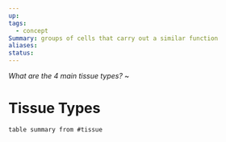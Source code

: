 ```yaml
---
up: 
tags:
  - concept
Summary: groups of cells that carry out a similar function
aliases: 
status:
---
```

*What are the 4 main tissue types?*
~
# Tissue Types
```dataview
table summary from #tissue
```
<!--SR:!2025-03-16,11,270-->